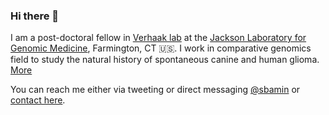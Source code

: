 ### Hi there 👋

I am a post-doctoral fellow in [Verhaak lab](https://verhaaklab.com) at the [Jackson Laboratory for Genomic Medicine](https://www.jax.org/), Farmington, CT 🇺🇸. I work in comparative genomics field to study the natural history of spontaneous canine and human glioma. [More](https://sbamin.com/about/)

You can reach me either via tweeting or direct messaging [@sbamin](https://twitter.com/sbamin) or [contact here](https://sbamin.com/contact/).
